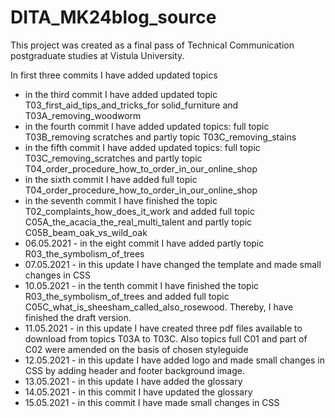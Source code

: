 # DITA_MK24blog_source

This project was created as a final pass of Technical Communication postgraduate studies at Vistula University.

In first three commits I have added updated topics
* in the third commit I have added updated topic T03_first_aid_tips_and_tricks_for solid_furniture and T03A_removing_woodworm
* in the fourth commit I have added updated topics: full topic T03B_removing scratches and partly topic T03C_removing_stains
* in the fifth commit I have added updated topics: full topic T03C_removing_scratches and partly topic T04_order_procedure_how_to_order_in_our_online_shop
* in the sixth commit I have added full topic T04_order_procedure_how_to_order_in_our_online_shop
* in the seventh commit I have finished the topic T02_complaints_how_does_it_work and added full topic C05A_the_acacia_the_real_multi_talent and partly topic C05B_beam_oak_vs_wild_oak
* 06.05.2021 - in the eight commit I have added partly topic R03_the_symbolism_of_trees
* 07.05.2021 - in this update I have changed the template and made small changes in CSS
* 10.05.2021 - in the tenth commit I have finished the topic R03_the_symbolism_of_trees and added full topic C05C_what_is_sheesham_called_also_rosewood. Thereby, I have finished the draft version.
* 11.05.2021 - in this update I have created three pdf files available to download from topics T03A to T03C. Also topics full C01 and part of C02 were amended on the basis of chosen styleguide
* 12.05.2021 - in this update I have added logo and made small changes in CSS by adding header and footer background image.
* 13.05.2021 - in this update I have added the glossary
* 14.05.2021 - in this commit I have updated the glossary 
* 15.05.2021 - in this commit I have made small changes in CSS